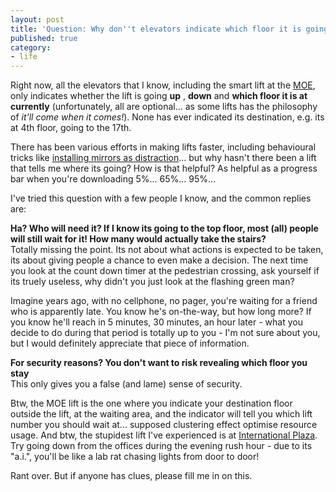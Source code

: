 ```yaml
---
layout: post
title: 'Question: Why don''t elevators indicate which floor it is going to?'
published: true
category:
- life
---
```

Right now, all the elevators that I know, including the smart lift at the [MOE](http://www.moe.gov.sg/), only indicates whether the lift is going **up** , **down** and **which floor it is at currently** (unfortunately, all are optional... as some lifts has the philosophy of _it'll come when it comes!_). None has ever indicated its destination, e.g. its at 4th floor, going to the 17th.

There has been various efforts in making lifts faster, including behavioural tricks like [installing mirrors as distraction](http://www3.sympatico.ca/karasik/GF_evolution_of_legend.html)... but why hasn't there been a lift that tells me where its going? How is that helpful? As helpful as a progress bar when you're downloading 5%... 65%... 95%...

I've tried this question with a few people I know, and the common replies are:

**Ha? Who will need it? If I know its going to the top floor, most (all) people will still wait for it! How many would actually take the stairs?**  
Totally missing the point. Its not about what actions is expected to be taken, its about giving people a chance to even make a decision. The next time you look at the count down timer at the pedestrian crossing, ask yourself if its truely useless, why didn't you just look at the flashing green man?

Imagine years ago, with no cellphone, no pager, you're waiting for a friend who is apparently late. You know he's on-the-way, but how long more? If you know he'll reach in 5 minutes, 30 minutes, an hour later - what you decide to do during that period is totally up to you - I'm not sure about you, but I would definitely appreciate that piece of information.

**For security reasons? You don't want to risk revealing which floor you stay**  
This only gives you a false (and lame) sense of security.

Btw, the MOE lift is the one where you indicate your destination floor outside the lift, at the waiting area, and the indicator will tell you which lift number you should wait at... supposed clustering effect optimise resource usage. And btw, the stupidest lift I've experienced is at [International Plaza](http://www.emporis.com/en/wm/bu/?id=106461). Try going down from the offices during the evening rush hour - due to its "a.i.", you'll be like a lab rat chasing lights from door to door!

Rant over. But if anyone has clues, please fill me in on this.

